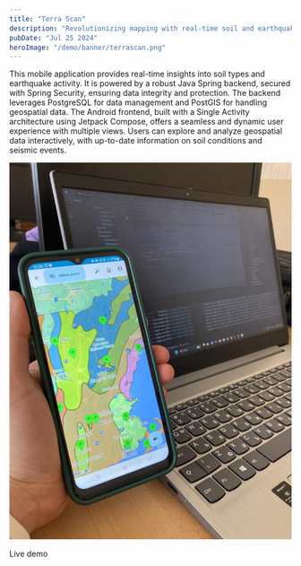 ```yaml
---
title: "Terra Scan"
description: "Revolutionizing mapping with real-time soil and earthquake data visualization "
pubDate: "Jul 25 2024"
heroImage: "/demo/banner/terrascan.png"
---
```


This mobile application provides real-time insights into soil types and earthquake activity. It is powered by a robust Java Spring backend, secured with Spring Security, ensuring data integrity and protection. The backend leverages PostgreSQL for data management and PostGIS for handling geospatial data. The Android frontend, built with a Single Activity architecture using Jetpack Compose, offers a seamless and dynamic user experience with multiple views. Users can explore and analyze geospatial data interactively, with up-to-date information on soil conditions and seismic events.

![Live demo](../../../public/demo/terrascan/terrascnanlivedemo.jpg)

Live demo
